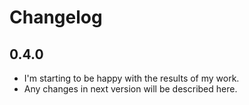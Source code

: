 # Changelog

## 0.4.0

* I'm starting to be happy with the results of my work.
* Any changes in next version will be described here.
